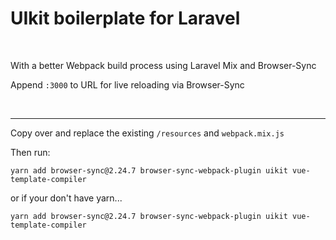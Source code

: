 # UIkit boilerplate for Laravel
&nbsp;

With a better Webpack build process using Laravel Mix and Browser-Sync

Append `:3000` to URL for live reloading via Browser-Sync

&nbsp;

---


Copy over and replace the existing `/resources` and `webpack.mix.js`

Then run:
 
`yarn add browser-sync@2.24.7 browser-sync-webpack-plugin uikit vue-template-compiler`
 
or if your don't have yarn...

`yarn add browser-sync@2.24.7 browser-sync-webpack-plugin uikit vue-template-compiler` 
